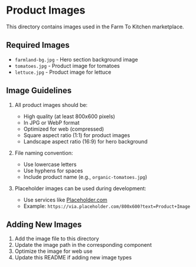 # Product Images

This directory contains images used in the Farm To Kitchen marketplace.

## Required Images

- `farmland-bg.jpg` - Hero section background image
- `tomatoes.jpg` - Product image for tomatoes
- `lettuce.jpg` - Product image for lettuce

## Image Guidelines

1. All product images should be:
   - High quality (at least 800x600 pixels)
   - In JPG or WebP format
   - Optimized for web (compressed)
   - Square aspect ratio (1:1) for product images
   - Landscape aspect ratio (16:9) for hero background

2. File naming convention:
   - Use lowercase letters
   - Use hyphens for spaces
   - Include product name (e.g., `organic-tomatoes.jpg`)

3. Placeholder images can be used during development:
   - Use services like [Placeholder.com](https://placeholder.com)
   - Example: `https://via.placeholder.com/800x600?text=Product+Image`

## Adding New Images

1. Add the image file to this directory
2. Update the image path in the corresponding component
3. Optimize the image for web use
4. Update this README if adding new image types 